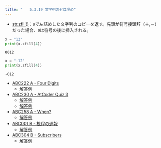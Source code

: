 ```yaml
---
title: "　　5.3.19 文字列のゼロ埋め"
---
```


* [str.zfill()](https://docs.python.org/ja/3/library/stdtypes.html#str.zfill)：`0`で左詰めした文字列のコピーを返す。先頭が符号接頭辞（＋,－）だった場合、`0`は符号の後に挿入される。

```python:サンプルコード：sample_312.py
x = "12"
print(x.zfill(4))
```

```text:実行結果
0012
```

```python:サンプルコード：sample_313.py
x = "-12"
print(x.zfill(4))
```

```text:実行結果
-012
```

- [ABC222 A - Four Digits](https://atcoder.jp/contests/abc222/tasks/abc222_a)
    - [解答例](https://atcoder.jp/contests/abc222/submissions/26995828)
- [ABC230 A - AtCoder Quiz 3](https://atcoder.jp/contests/abc230/tasks/abc230_a)
    - [解答例](https://atcoder.jp/contests/abc230/submissions/27871614)
    - [解答例](https://atcoder.jp/contests/abc230/submissions/27871642)
- [ABC258 A - When?](https://atcoder.jp/contests/abc258/tasks/abc258_a)
    - [解答例](https://atcoder.jp/contests/abc258/submissions/32940092)
- [ABC001 B - 視程の通報](https://atcoder.jp/contests/abc001/tasks/abc001_2)
    - [解答例](https://atcoder.jp/contests/abc001/submissions/35454072)
- [ABC304 B - Subscribers](https://atcoder.jp/contests/abc304/tasks/abc304_b)
    - [解答例](https://atcoder.jp/contests/abc304/submissions/48803444)